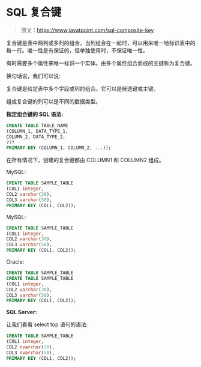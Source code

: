 # SQL 复合键

> 原文：<https://www.javatpoint.com/sql-composite-key>

复合键是表中两列或多列的组合，当列组合在一起时，可以用来唯一地标识表中的每一行。唯一性是有保证的，但单独使用时，不保证唯一性。

有时需要多个属性来唯一标识一个实体。由多个属性组合而成的主键称为复合键。

换句话说，我们可以说:

复合键是给定表中多个字段或列的组合。它可以是候选键或主键。

组成复合键的列可以是不同的数据类型。

**指定组合键的 SQL 语法:**

```sql
CREATE TABLE TABLE_NAME
(COLUMN_1, DATA_TYPE_1,
COLUMN_2, DATA_TYPE_2,
???
PRIMARY KEY (COLUMN_1, COLUMN_2, ...));

```

在所有情况下，创建的复合键都由 COLUMN1 和 COLUMN2 组成。

MySQL:

```sql
CREATE TABLE SAMPLE_TABLE
(COL1 integer,
COL2 varchar(30),
COL3 varchar(50),
PRIMARY KEY (COL1, COL2));

```

MySQL:

```sql
CREATE TABLE SAMPLE_TABLE
(COL1 integer,
COL2 varchar(30),
COL3 varchar(50),
PRIMARY KEY (COL1, COL2));

```

Oracle:

```sql
CREATE TABLE SAMPLE_TABLE
CREATE TABLE SAMPLE_TABLE
(COL1 integer,
COL2 varchar(30),
COL3 varchar(50),
PRIMARY KEY (COL1, COL2));

```

**SQL Server:**

让我们看看 select top 语句的语法:

```sql
CREATE TABLE SAMPLE_TABLE
(COL1 integer,
COL2 nvarchar(30),
COL3 nvarchar(50),
PRIMARY KEY (COL1, COL2));

```